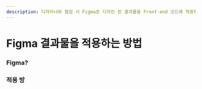 ```yaml
---
description: 디자이너와 협업 시 Figma로 디자인 된 결과물을 Front-end 코드에 적용하는 방법에 대하여
---
```


# Figma 결과물을 적용하는 방법

### Figma?



### 적용 방
